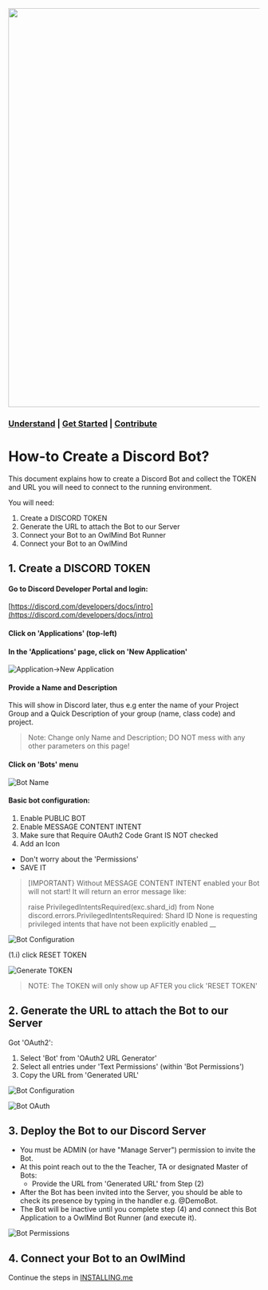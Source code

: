 

<img src="docs/images/owlmind-banner.png" width=800>

### [Understand](../README.md) | [Get Started](../README.md#getting-started) | [Contribute](../CONTRIBUTING.md)




# How-to Create a Discord Bot?

This document explains how to create a Discord Bot and collect the TOKEN and URL you will need to connect to the running environment.

You will need:
1. Create a DISCORD TOKEN 
2. Generate the URL to attach the Bot to our Server
3. Connect your Bot to an OwlMind Bot Runner
4. Connect your Bot to an OwlMind 

## 1. Create a DISCORD TOKEN 

#### Go to Discord Developer Portal and login:

[https://discord.com/developers/docs/intro](https://discord.com/developers/docs/intro)


#### Click on 'Applications' (top-left)

#### In the 'Applications' page, click on 'New Application'

![Application->New Application](/docs/images/discord-1.png)


#### Provide a Name and Description

This will show in Discord later, thus e.g enter the name of your Project Group and a Quick Description of your group (name, class code) and project.

> Note:
> Change only Name and Description; DO NOT mess with any other parameters on this page!


####  Click on 'Bots' menu

![Bot Name](/docs/images/discord-2.png)

#### Basic bot configuration:

1. Enable PUBLIC BOT
1. Enable MESSAGE CONTENT INTENT
1. Make sure that Require OAuth2 Code Grant IS NOT checked
1. Add an Icon

* Don't worry about the 'Permissions'
* SAVE IT

> [IMPORTANT}
> Without MESSAGE CONTENT INTENT enabled your Bot will not start!
> It will return an error message like:
>
> raise PrivilegedIntentsRequired(exc.shard_id) from None
> discord.errors.PrivilegedIntentsRequired: Shard ID None is requesting privileged intents that have not been explicitly enabled __

![Bot Configuration](/docs/images/discord-3.png)

(1.i) click RESET TOKEN

![Generate TOKEN](/docs/images/discord-6.png)


> NOTE:
> The TOKEN will only show up AFTER you click 'RESET TOKEN'


## 2. Generate the URL to attach the Bot to our Server

Got 'OAuth2':

1. Select 'Bot' from 'OAuth2 URL Generator'
1. Select all entries under 'Text Permissions' (within 'Bot Permissions')
1. Copy the URL from 'Generated URL'

![Bot Configuration](/docs/images/discord-4.png)

![Bot OAuth](/docs/images/discord-7.png)


## 3. Deploy the Bot to our Discord Server

* You must be ADMIN (or have "Manage Server") permission to invite the Bot.
* At this point reach out to the the Teacher, TA or designated Master of Bots:
  * Provide the URL from 'Generated URL' from Step (2)
* After the Bot has been invited into the Server, you should be able to check its presence by typing in the handler e.g. @DemoBot.
* The Bot will be inactive until you complete step (4) and connect this Bot Application to a OwlMind Bot Runner (and execute it).

![Bot Permissions](/docs/images/discord-8.png)


## 4. Connect your Bot to an OwlMind 

Continue the steps in [INSTALLING.me](../INSTALLING.md#2-configure-your-discord-bot)







